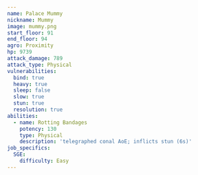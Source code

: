 ```yaml
---
name: Palace Mummy
nickname: Mummy
image: mummy.png
start_floor: 91
end_floor: 94
agro: Proximity
hp: 9739
attack_damage: 789
attack_type: Physical
vulnerabilities:
  bind: true
  heavy: true
  sleep: false
  slow: true
  stun: true
  resolution: true
abilities:
  - name: Rotting Bandages
    potency: 130
    type: Physical
    description: 'telegraphed conal AoE; inflicts stun (6s)'
job_specifics:
  SGE:
    difficulty: Easy
---
```

